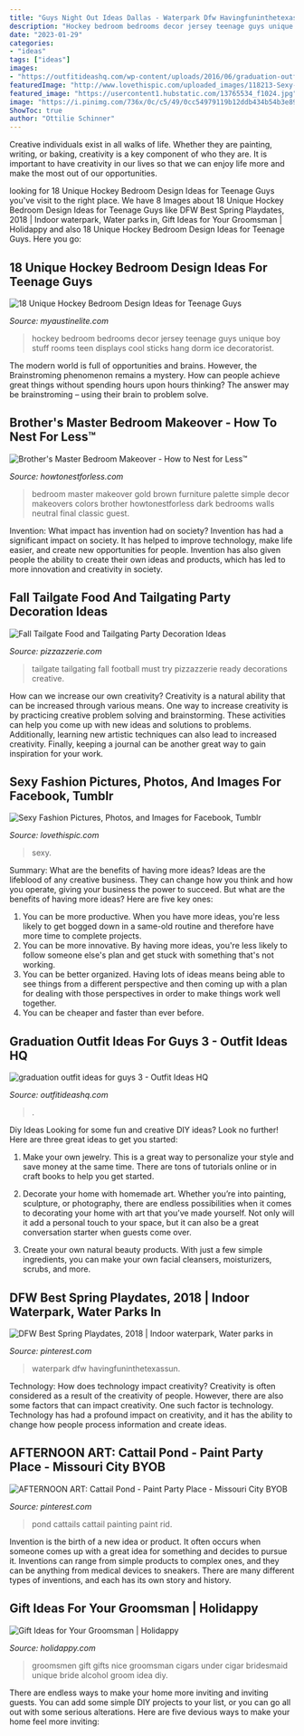 ```yaml
---
title: "Guys Night Out Ideas Dallas - Waterpark Dfw Havingfuninthetexassun"
description: "Hockey bedroom bedrooms decor jersey teenage guys unique boy stuff rooms teen displays cool sticks hang dorm ice decoratorist"
date: "2023-01-29"
categories:
- "ideas"
tags: ["ideas"]
images:
- "https://outfitideashq.com/wp-content/uploads/2016/06/graduation-outfit-ideas-for-guys-3.jpg"
featuredImage: "http://www.lovethispic.com/uploaded_images/118213-Sexy-Fashion.png"
featured_image: "https://usercontent1.hubstatic.com/13765534_f1024.jpg"
image: "https://i.pinimg.com/736x/0c/c5/49/0cc54979119b12ddb434b54b3e8926c1.jpg"
ShowToc: true
author: "Ottilie Schinner"
---
```



Creative individuals exist in all walks of life. Whether they are painting, writing, or baking, creativity is a key component of who they are. It is important to have creativity in our lives so that we can enjoy life more and make the most out of our opportunities.

	

		
looking for 18 Unique Hockey Bedroom Design Ideas for Teenage Guys you've visit to the right place. We have 8 Images about 18 Unique Hockey Bedroom Design Ideas for Teenage Guys like DFW Best Spring Playdates, 2018 | Indoor waterpark, Water parks in, Gift Ideas for Your Groomsman | Holidappy and also 18 Unique Hockey Bedroom Design Ideas for Teenage Guys. Here you go:
		
    
## 18 Unique Hockey Bedroom Design Ideas For Teenage Guys

<img loading=lazy src="http://www.myaustinelite.com/wp-content/uploads/2015/01/hockey-bedrooms-idea-for-dorm-rooms.jpg" onerror="this.onerror=null;this.src='https://tse2.mm.bing.net/th?id=OIP.BNtFI28gf-kjztwOKVPtDQHaFj&amp;pid=15.1';" alt="18 Unique Hockey Bedroom Design Ideas for Teenage Guys">

_Source: myaustinelite.com_

>hockey bedroom bedrooms decor jersey teenage guys unique boy stuff rooms teen displays cool sticks hang dorm ice decoratorist. 

	

The modern world is full of opportunities and brains. However, the Brainstroming phenomenon remains a mystery. How can people achieve great things without spending hours upon hours thinking? The answer may be brainstroming – using their brain to problem solve.

    
## Brother&#039;s Master Bedroom Makeover - How To Nest For Less™

<img loading=lazy src="https://howtonestforless.com/wp-content/uploads/2015/08/MASTER-BEDROOM-GOLD-MAKEOVER.jpg" onerror="this.onerror=null;this.src='https://tse2.mm.bing.net/th?id=OIP.G9XcMqTRv6lYy984JWUDtAHaMX&amp;pid=15.1';" alt="Brother&#039;s Master Bedroom Makeover - How to Nest for Less™">

_Source: howtonestforless.com_

>bedroom master makeover gold brown furniture palette simple decor makeovers colors brother howtonestforless dark bedrooms walls neutral final classic guest. 

	

Invention: What impact has invention had on society?
Invention has had a significant impact on society. It has helped to improve technology, make life easier, and create new opportunities for people. Invention has also given people the ability to create their own ideas and products, which has led to more innovation and creativity in society.

    
## Fall Tailgate Food And Tailgating Party Decoration Ideas

<img loading=lazy src="https://pizzazzerie.com/wp-content/uploads/2017/09/tailgate-food-ideas.jpg" onerror="this.onerror=null;this.src='https://tse1.mm.bing.net/th?id=OIP.ncMb4YAuHpK05XXi5k6EYwHaLH&amp;pid=15.1';" alt="Fall Tailgate Food and Tailgating Party Decoration Ideas">

_Source: pizzazzerie.com_

>tailgate tailgating fall football must try pizzazzerie ready decorations creative. 

	

How can we increase our own creativity?
Creativity is a natural ability that can be increased through various means. One way to increase creativity is by practicing creative problem solving and brainstorming. These activities can help you come up with new ideas and solutions to problems. Additionally, learning new artistic techniques can also lead to increased creativity. Finally, keeping a journal can be another great way to gain inspiration for your work.

    
## Sexy Fashion Pictures, Photos, And Images For Facebook, Tumblr

<img loading=lazy src="http://www.lovethispic.com/uploaded_images/118213-Sexy-Fashion.png" onerror="this.onerror=null;this.src='https://tse4.mm.bing.net/th?id=OIP.SpkIYRV-yU9PRb_zINn5yQHaMm&amp;pid=15.1';" alt="Sexy Fashion Pictures, Photos, and Images for Facebook, Tumblr">

_Source: lovethispic.com_

>sexy. 

	

Summary: What are the benefits of having more ideas?
Ideas are the lifeblood of any creative business. They can change how you think and how you operate, giving your business the power to succeed. But what are the benefits of having more ideas? Here are five key ones:
1. You can be more productive. When you have more ideas, you're less likely to get bogged down in a same-old routine and therefore have more time to complete projects.
2. You can be more innovative. By having more ideas, you're less likely to follow someone else's plan and get stuck with something that's not working.
3. You can be better organized. Having lots of ideas means being able to see things from a different perspective and then coming up with a plan for dealing with those perspectives in order to make things work well together.
4. You can be cheaper and faster than ever before.

    
## Graduation Outfit Ideas For Guys 3 - Outfit Ideas HQ

<img loading=lazy src="https://outfitideashq.com/wp-content/uploads/2016/06/graduation-outfit-ideas-for-guys-3.jpg" onerror="this.onerror=null;this.src='https://tse2.mm.bing.net/th?id=OIP.dvuZWeEKIwpoAt-yQQHSEAHaJ4&amp;pid=15.1';" alt="graduation outfit ideas for guys 3 - Outfit Ideas HQ">

_Source: outfitideashq.com_

>. 

	

Diy Ideas
Looking for some fun and creative DIY ideas? Look no further! Here are three great ideas to get you started:
1. Make your own jewelry. This is a great way to personalize your style and save money at the same time. There are tons of tutorials online or in craft books to help you get started.

2. Decorate your home with homemade art. Whether you’re into painting, sculpture, or photography, there are endless possibilities when it comes to decorating your home with art that you’ve made yourself. Not only will it add a personal touch to your space, but it can also be a great conversation starter when guests come over.

3. Create your own natural beauty products. With just a few simple ingredients, you can make your own facial cleansers, moisturizers, scrubs, and more.

    
## DFW Best Spring Playdates, 2018 | Indoor Waterpark, Water Parks In

<img loading=lazy src="https://i.pinimg.com/736x/0c/c5/49/0cc54979119b12ddb434b54b3e8926c1.jpg" onerror="this.onerror=null;this.src='https://tse1.mm.bing.net/th?id=OIP.LSlXEzQW1Wvy-DFWReiXaAHaD3&amp;pid=15.1';" alt="DFW Best Spring Playdates, 2018 | Indoor waterpark, Water parks in">

_Source: pinterest.com_

>waterpark dfw havingfuninthetexassun. 

	

Technology: How does technology impact creativity?
Creativity is often considered as a result of the creativity of people. However, there are also some factors that can impact creativity. One such factor is technology. Technology has had a profound impact on creativity, and it has the ability to change how people process information and create ideas.

    
## AFTERNOON ART: Cattail Pond - Paint Party Place - Missouri City BYOB

<img loading=lazy src="https://i.pinimg.com/736x/85/94/42/8594426cab497077544dce566dd85ba7--ponds.jpg" onerror="this.onerror=null;this.src='https://tse1.mm.bing.net/th?id=OIP.gkAEaDExCk5YwuGQKwgxWgHaJ3&amp;pid=15.1';" alt="AFTERNOON ART: Cattail Pond - Paint Party Place - Missouri City BYOB">

_Source: pinterest.com_

>pond cattails cattail painting paint rid. 

	

Invention is the birth of a new idea or product. It often occurs when someone comes up with a great idea for something and decides to pursue it. Inventions can range from simple products to complex ones, and they can be anything from medical devices to sneakers. There are many different types of inventions, and each has its own story and history.

    
## Gift Ideas For Your Groomsman | Holidappy

<img loading=lazy src="https://usercontent1.hubstatic.com/13765534_f1024.jpg" onerror="this.onerror=null;this.src='https://tse3.mm.bing.net/th?id=OIP.kFdlxfCn-dB-GToExRDLSQHaFj&amp;pid=15.1';" alt="Gift Ideas for Your Groomsman | Holidappy">

_Source: holidappy.com_

>groomsmen gift gifts nice groomsman cigars under cigar bridesmaid unique bride alcohol groom idea diy. 

	

There are endless ways to make your home more inviting and inviting guests. You can add some simple DIY projects to your list, or you can go all out with some serious alterations. Here are five devious ways to make your home feel more inviting: 

